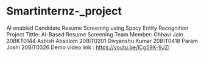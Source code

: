 # Smartinternz-_project
AI enabled Candidate Resume Screening using Spacy Entity Recognition 
Project Tittle: Ai-Based Resume Screening 
Team Member: Chhavi Jain 20BKT0144 Ashish Absolom 20BIT0201 Divyanshu Kumar 20BIT0418 Param Joshi 20BIT0326
Demo video link : https://youtu.be/lCg59X-9JZI
